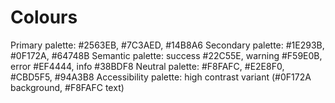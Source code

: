# Colours

Primary palette: #2563EB, #7C3AED, #14B8A6
Secondary palette: #1E293B, #0F172A, #64748B
Semantic palette: success #22C55E, warning #F59E0B, error #EF4444, info #38BDF8
Neutral palette: #F8FAFC, #E2E8F0, #CBD5F5, #94A3B8
Accessibility palette: high contrast variant (#0F172A background, #F8FAFC text)
